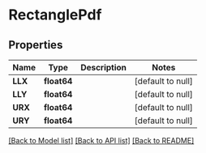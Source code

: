 # RectanglePdf

## Properties
Name | Type | Description | Notes
------------ | ------------- | ------------- | -------------
**LLX** | **float64** |  | [default to null]
**LLY** | **float64** |  | [default to null]
**URX** | **float64** |  | [default to null]
**URY** | **float64** |  | [default to null]

[[Back to Model list]](../README.md#documentation-for-models) [[Back to API list]](../README.md#documentation-for-api-endpoints) [[Back to README]](../README.md)


